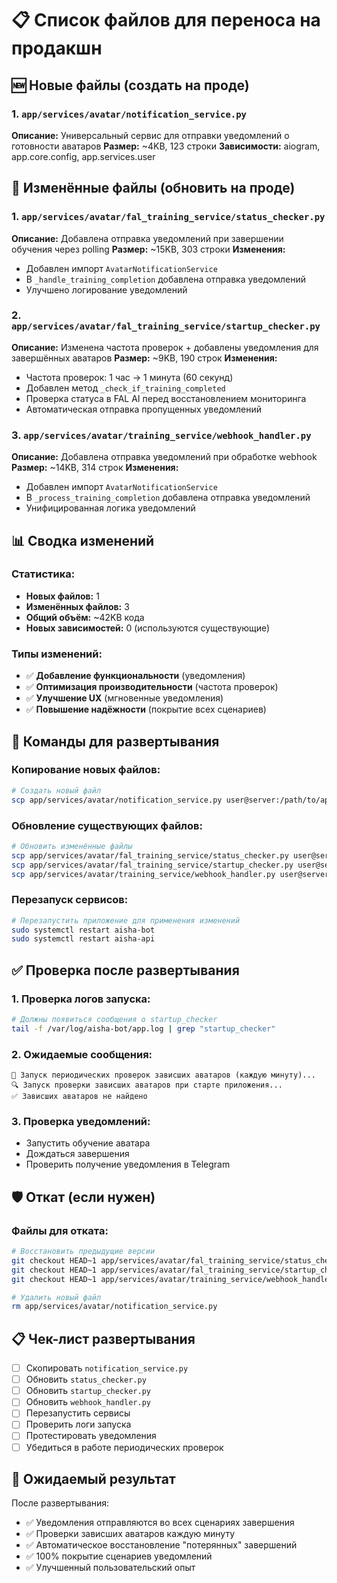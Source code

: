 # 📋 Список файлов для переноса на продакшн

## 🆕 Новые файлы (создать на проде)

### 1. `app/services/avatar/notification_service.py`
**Описание:** Универсальный сервис для отправки уведомлений о готовности аватаров
**Размер:** ~4KB, 123 строки
**Зависимости:** aiogram, app.core.config, app.services.user

## 🔄 Изменённые файлы (обновить на проде)

### 1. `app/services/avatar/fal_training_service/status_checker.py`
**Описание:** Добавлена отправка уведомлений при завершении обучения через polling
**Размер:** ~15KB, 303 строки
**Изменения:**
- Добавлен импорт `AvatarNotificationService`
- В `_handle_training_completion` добавлена отправка уведомлений
- Улучшено логирование уведомлений

### 2. `app/services/avatar/fal_training_service/startup_checker.py`
**Описание:** Изменена частота проверок + добавлены уведомления для завершённых аватаров
**Размер:** ~9KB, 190 строк
**Изменения:**
- Частота проверок: 1 час → 1 минута (60 секунд)
- Добавлен метод `_check_if_training_completed`
- Проверка статуса в FAL AI перед восстановлением мониторинга
- Автоматическая отправка пропущенных уведомлений

### 3. `app/services/avatar/training_service/webhook_handler.py`
**Описание:** Добавлена отправка уведомлений при обработке webhook
**Размер:** ~14KB, 314 строк
**Изменения:**
- Добавлен импорт `AvatarNotificationService`
- В `_process_training_completion` добавлена отправка уведомлений
- Унифицированная логика уведомлений

## 📊 Сводка изменений

### Статистика:
- **Новых файлов:** 1
- **Изменённых файлов:** 3
- **Общий объём:** ~42KB кода
- **Новых зависимостей:** 0 (используются существующие)

### Типы изменений:
- ✅ **Добавление функциональности** (уведомления)
- ✅ **Оптимизация производительности** (частота проверок)
- ✅ **Улучшение UX** (мгновенные уведомления)
- ✅ **Повышение надёжности** (покрытие всех сценариев)

## 🚀 Команды для развертывания

### Копирование новых файлов:
```bash
# Создать новый файл
scp app/services/avatar/notification_service.py user@server:/path/to/app/services/avatar/
```

### Обновление существующих файлов:
```bash
# Обновить изменённые файлы
scp app/services/avatar/fal_training_service/status_checker.py user@server:/path/to/app/services/avatar/fal_training_service/
scp app/services/avatar/fal_training_service/startup_checker.py user@server:/path/to/app/services/avatar/fal_training_service/
scp app/services/avatar/training_service/webhook_handler.py user@server:/path/to/app/services/avatar/training_service/
```

### Перезапуск сервисов:
```bash
# Перезапустить приложение для применения изменений
sudo systemctl restart aisha-bot
sudo systemctl restart aisha-api
```

## ✅ Проверка после развертывания

### 1. Проверка логов запуска:
```bash
# Должны появиться сообщения о startup_checker
tail -f /var/log/aisha-bot/app.log | grep "startup_checker"
```

### 2. Ожидаемые сообщения:
```
🔄 Запуск периодических проверок зависших аватаров (каждую минуту)...
🔍 Запуск проверки зависших аватаров при старте приложения...
✅ Зависших аватаров не найдено
```

### 3. Проверка уведомлений:
- Запустить обучение аватара
- Дождаться завершения
- Проверить получение уведомления в Telegram

## 🛡️ Откат (если нужен)

### Файлы для отката:
```bash
# Восстановить предыдущие версии
git checkout HEAD~1 app/services/avatar/fal_training_service/status_checker.py
git checkout HEAD~1 app/services/avatar/fal_training_service/startup_checker.py
git checkout HEAD~1 app/services/avatar/training_service/webhook_handler.py

# Удалить новый файл
rm app/services/avatar/notification_service.py
```

## 📋 Чек-лист развертывания

- [ ] Скопировать `notification_service.py`
- [ ] Обновить `status_checker.py`
- [ ] Обновить `startup_checker.py`
- [ ] Обновить `webhook_handler.py`
- [ ] Перезапустить сервисы
- [ ] Проверить логи запуска
- [ ] Протестировать уведомления
- [ ] Убедиться в работе периодических проверок

## 🎯 Ожидаемый результат

После развертывания:
- ✅ Уведомления отправляются во всех сценариях завершения
- ✅ Проверки зависших аватаров каждую минуту
- ✅ Автоматическое восстановление "потерянных" завершений
- ✅ 100% покрытие сценариев уведомлений
- ✅ Улучшенный пользовательский опыт 